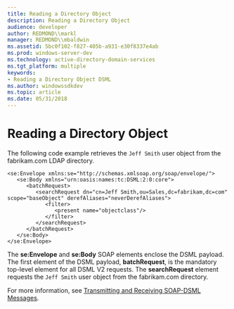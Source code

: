 ```yaml
---
title: Reading a Directory Object
description: Reading a Directory Object
audience: developer
author: REDMOND\\markl
manager: REDMOND\\mbaldwin
ms.assetid: 5bc0f102-f827-405b-a931-e30f8337e4ab
ms.prod: windows-server-dev
ms.technology: active-directory-domain-services
ms.tgt_platform: multiple
keywords:
- Reading a Directory Object DSML
ms.author: windowssdkdev
ms.topic: article
ms.date: 05/31/2018
---
```


# Reading a Directory Object

The following code example retrieves the `Jeff Smith` user object from the fabrikam.com LDAP directory.

``` syntax
<se:Envelope xmlns:se="http://schemas.xmlsoap.org/soap/envelope/">
   <se:Body xmlns="urn:oasis:names:tc:DSML:2:0:core">
      <batchRequest>
         <searchRequest dn="cn=Jeff Smith,ou=Sales,dc=fabrikam,dc=com" scope="baseObject" derefAliases="neverDerefAliases">
            <filter>
               <present name="objectclass"/>
            </filter>
         </searchRequest>
      </batchRequest>
   </se:Body>
</se:Envelope>
```

The **se:Envelope** and **se:Body** SOAP elements enclose the DSML payload. The first element of the DSML payload, **batchRequest**, is the mandatory top-level element for all DSML V2 requests. The **searchRequest** element requests the `Jeff Smith` user object from the fabrikam.com directory.

For more information, see [Transmitting and Receiving SOAP-DSML Messages](tranrecsoapdsmlmess.md).

 

 




